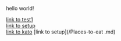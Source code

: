 hello world!



[link to test1](/Packing-for-travel.md) <br/>
[link to setup](/setup.md) <br/>
[link to kato](/kat0.md)
[link to setup](/Places-to-eat .md) <br/>

